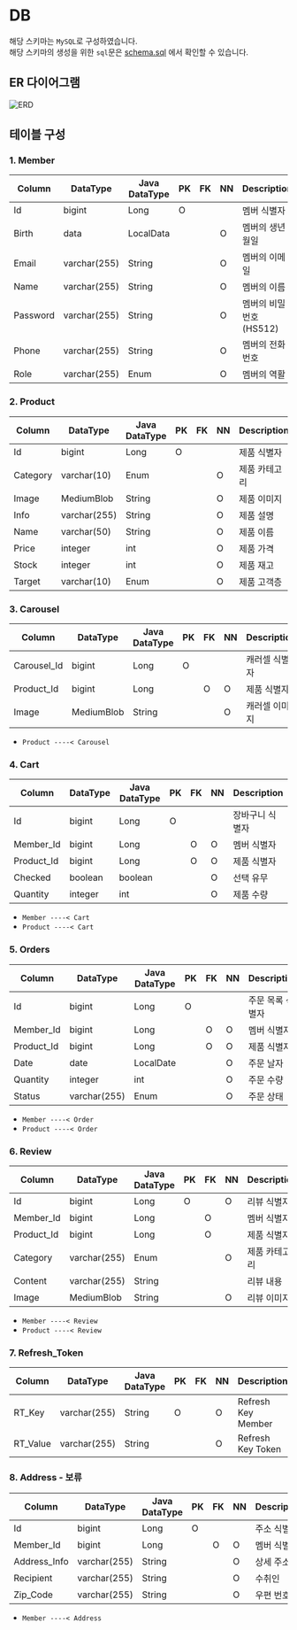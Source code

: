 # DB

해당 스키마는 `MySQL`로 구성하였습니다.</br>
해당 스키마의 생성을 위한 `sql`문은 [schema.sql](https://github.com/MultiProject23/Shop_SemiProject/blob/main/back-end/src/main/resources/sql/schema/schema.sql) 에서 확인할 수 있습니다.

## ER 다이어그램

![ERD](https://user-images.githubusercontent.com/74192619/228433185-423b2fcd-8718-4932-a436-8f7efcb74365.png)

## 테이블 구성

### 1. Member

| Column   | DataType     | Java DataType | PK  | FK  | NN  | Description             |
| -------- | ------------ | ------------- | --- | --- | --- | ----------------------- |
| Id       | bigint       | Long          | O   |     |     | 멤버 식별자             |
| Birth    | data         | LocalData     |     |     | O   | 멤버의 생년 월일        |
| Email    | varchar(255) | String        |     |     | O   | 멤버의 이메일           |
| Name     | varchar(255) | String        |     |     | O   | 멤버의 이름             |
| Password | varchar(255) | String        |     |     | O   | 멤버의 비밀번호 (HS512) |
| Phone    | varchar(255) | String        |     |     | O   | 멤버의 전화번호         |
| Role     | varchar(255) | Enum          |     |     | O   | 멤버의 역활             |

### 2. Product

| Column   | DataType     | Java DataType | PK  | FK  | NN  | Description   |
| -------- |--------------| ------------- | --- | --- | --- | ------------- |
| Id       | bigint       | Long          | O   |     |     | 제품 식별자   |
| Category | varchar(10)  | Enum          |     |     | O   | 제품 카테고리 |
| Image    | MediumBlob   | String        |     |     | O   | 제품 이미지   |
| Info     | varchar(255) | String        |     |     | O   | 제품 설명     |
| Name     | varchar(50)  | String        |     |     | O   | 제품 이름     |
| Price    | integer      | int           |     |     | O   | 제품 가격     |
| Stock    | integer      | int           |     |     | O   | 제품 재고     |
| Target   | varchar(10)  | Enum          |     |     | O   | 제품 고객층   |

### 3. Carousel

| Column      | DataType | Java DataType | PK  | FK  | NN  | Description   |
| ----------- | -------- | ------------- | --- | --- | --- | ------------- |
| Carousel_Id | bigint   | Long          | O   |     |     | 캐러셀 식별자 |
| Product_Id  | bigint   | Long          |     | O   | O   | 제품 식별자   |
| Image       | MediumBlob     | String        |     |     | O   | 캐러셀 이미지 |

- `Product ----< Carousel`

### 4. Cart

| Column     | DataType | Java DataType | PK  | FK  | NN  | Description     |
| ---------- | -------- | ------------- | --- | --- | --- | --------------- |
| Id         | bigint   | Long          | O   |     |     | 장바구니 식별자 |
| Member_Id  | bigint   | Long          |     | O   | O   | 멤버 식별자     |
| Product_Id | bigint   | Long          |     | O   | O   | 제품 식별자     |
| Checked    | boolean  | boolean       |     |     | O   | 선택 유무       |
| Quantity   | integer  | int           |     |     | O   | 제품 수량       |

- `Member ----< Cart`
- `Product ----< Cart`

### 5. Orders

| Column     | DataType     | Java DataType | PK  | FK  | NN  | Description      |
| ---------- | ------------ | ------------- | --- | --- | --- | ---------------- |
| Id         | bigint       | Long          | O   |     |     | 주문 목록 식별자 |
| Member_Id  | bigint       | Long          |     | O   | O   | 멤버 식별자      |
| Product_Id | bigint       | Long          |     | O   | O   | 제품 식별자      |
| Date       | date         | LocalDate     |     |     | O   | 주문 날자        |
| Quantity   | integer      | int           |     |     | O   | 주문 수량        |
| Status     | varchar(255) | Enum          |     |     | O   | 주문 상태        |

- `Member ----< Order`
- `Product ----< Order`

### 6. Review

| Column     | DataType     | Java DataType | PK  | FK  | NN  | Description   |
| ---------- | ------------ | ------------- | --- | --- | --- | ------------- |
| Id         | bigint       | Long          | O   |     | O   | 리뷰 식별자   |
| Member_Id  | bigint       | Long          |     | O   |     | 멤버 식별자   |
| Product_Id | bigint       | Long          |     | O   |     | 제품 식별자   |
| Category   | varchar(255) | Enum          |     |     | O   | 제품 카테고리 |
| Content    | varchar(255) | String        |     |     |     | 리뷰 내용     |
| Image      | MediumBlob         | String        |     |     | O   | 리뷰 이미지   |

- `Member ----< Review`
- `Product ----< Review`

### 7. Refresh_Token

| Column   | DataType     | Java DataType | PK  | FK  | NN  | Description        |
| -------- | ------------ | ------------- | --- | --- | --- | ------------------ |
| RT_Key   | varchar(255) | String        | O   |     | O   | Refresh Key Member |
| RT_Value | varchar(255) | String        |     |     | O   | Refresh Key Token  |

### 8. Address - 보류

| Column       | DataType     | Java DataType | PK  | FK  | NN  | Description |
| ------------ | ------------ | ------------- | --- | --- | --- | ----------- |
| Id           | bigint       | Long          | O   |     |     | 주소 식별자 |
| Member_Id    | bigint       | Long          |     | O   | O   | 멤버 식별자 |
| Address_Info | varchar(255) | String        |     |     | O   | 상세 주소   |
| Recipient    | varchar(255) | String        |     |     | O   | 수취인      |
| Zip_Code     | varchar(255) | String        |     |     | O   | 우편 번호   |

- `Member ----< Address`
